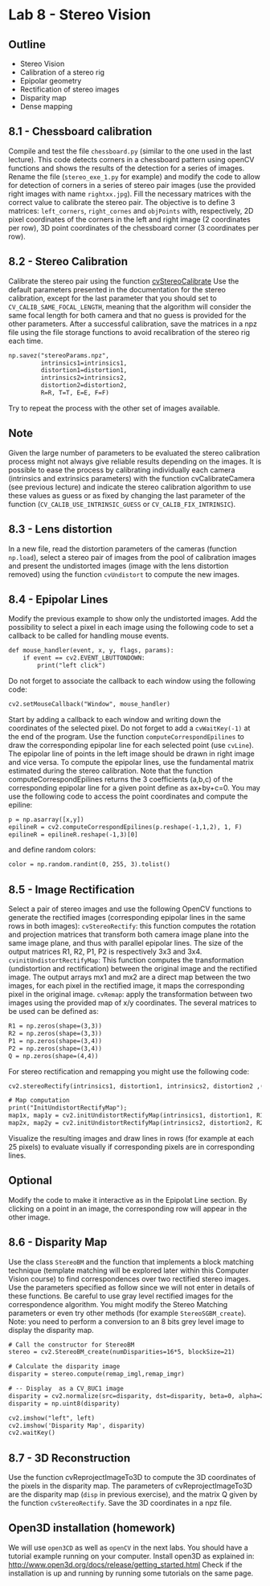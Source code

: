 # Lab 8 -	Stereo Vision 

## Outline
* Stereo Vision
* Calibration of a stereo rig
* Epipolar geometry
* Rectification of stereo images
* Disparity map 
* Dense mapping

## 8.1 - Chessboard calibration
Compile and test the file `chessboard.py` (similar to the one used in the last lecture). This code detects corners in a chessboard pattern using openCV functions and shows the results of the detection for a series of images.
Rename the file (`stereo_exe_1.py` for example) and modify the code to allow for detection of corners in a series of stereo pair images (use the provided right images with name `rightxx.jpg`). 
Fill the necessary matrices with the correct value to calibrate the stereo pair. The objective is to define 3 matrices: `left_corners`, `right_cornes` and `objPoints` with, respectively, 2D pixel coordinates of the corners in the left and right image (2 coordinates per row), 3D point coordinates of the chessboard corner (3 coordinates per row).

## 8.2 - Stereo Calibration
Calibrate the stereo pair using the function [cvStereoCalibrate](http://docs.opencv.org/modules/calib3d/doc/camera_calibration_and_3d_reconstruction.html)
Use the default parameters presented in the documentation for the stereo calibration, except for the last parameter that you should set to `CV_CALIB_SAME_FOCAL_LENGTH`, meaning that the algorithm will consider the same focal length for both camera and that no guess is provided for the other parameters.
After a successful calibration, save the matrices in a npz file using the file storage functions to avoid recalibration of the stereo rig each time.
```html
np.savez("stereoParams.npz",
         intrinsics1=intrinsics1,
         distortion1=distortion1,
         intrinsics2=intrinsics2,
         distortion2=distortion2,
         R=R, T=T, E=E, F=F)
```
Try to repeat the process with the other set of images available.
## Note
 Given the large number of parameters to be evaluated the stereo calibration process might not always give reliable results depending on the images. It is possible to ease the process by calibrating individually each camera (intrinsics and extrinsics parameters) with the function cvCalibrateCamera (see previous lecture) and indicate the stereo calibration algorithm to use these values as guess or as fixed by changing the last parameter of the function (`CV_CALIB_USE_INTRINSIC_GUESS` or `CV_CALIB_FIX_INTRINSIC`). 

## 8.3 - Lens distortion
In a new file, read the distortion parameters of the cameras (function `np.load`), select a stereo pair of images from the pool of calibration images and present the undistorted images (image with the lens distortion removed) using the function `cvUndistort` to compute the new images.

## 8.4 - Epipolar Lines
Modify the previous example to show only the undistorted images. Add the possibility to select a pixel in each image using the following code to set a callback to be called for handling mouse events.
```html
def mouse_handler(event, x, y, flags, params):
    if event == cv2.EVENT_LBUTTONDOWN:
        print("left click")
```
Do not forget to associate the callback to each window using the following code:
```html
cv2.setMouseCallback("Window", mouse_handler)
```

Start by adding a callback to each window and writing down the coordinates of the selected pixel. Do not forget to add a `cvWaitKey(-1)` at the end of the program.
Use the function `computeCorrespondEpilines` to draw the corresponding epipolar line for each selected point (use `cvLine`). The epipolar line of points in the left image should be drawn in right image and vice versa. To compute the epipolar lines, use the fundamental matrix estimated during the stereo calibration. Note that the function computeCorrespondEpilines returns the 3 coefficients (a,b,c) of the corresponding epipolar line for a given point define as ax+by+c=0.
You may use the following code to access the point coordinates and compute the epiline:
```html
p = np.asarray([x,y])
epilineR = cv2.computeCorrespondEpilines(p.reshape(-1,1,2), 1, F)
epilineR = epilineR.reshape(-1,3)[0]
```
and define random colors:
```html
color = np.random.randint(0, 255, 3).tolist()
```

## 8.5 - Image Rectification
Select a pair of stereo images and use the following OpenCV functions to generate the rectified images (corresponding epipolar lines in the same rows in both images):
	`cvStereoRectify`: this function computes the rotation and projection matrices that transform both camera image plane into the same image plane, and thus with parallel epipolar lines. The size of the output matrices R1, R2, P1, P2 is respectively 3x3 and 3x4.
	`cvinitUndistortRectifyMap`: This function computes the transformation (undistortion and rectification) between the original image and the rectified image. The output arrays mx1 and mx2 are a direct map between the two images, for each pixel in the rectified image, it maps the corresponding pixel in the original image.
	`cvRemap`: apply the transformation between two images using the provided map of x/y coordinates.
The several matrices to be used can be defined as:	
```html
R1 = np.zeros(shape=(3,3))
R2 = np.zeros(shape=(3,3))
P1 = np.zeros(shape=(3,4))
P2 = np.zeros(shape=(3,4))
Q = np.zeros(shape=(4,4))
```

For stereo rectification and remapping you might use the following code:
```html 
cv2.stereoRectify(intrinsics1, distortion1, intrinsics2, distortion2 ,(width, height), R, T, R1, R2, P1, P2, Q, flags=cv2.CALIB_ZERO_DISPARITY, alpha=-1, newImageSize=(0,0))

# Map computation
print("InitUndistortRectifyMap");
map1x, map1y = cv2.initUndistortRectifyMap(intrinsics1, distortion1, R1, P1, (width,height), cv2.CV_32FC1)
map2x, map2y = cv2.initUndistortRectifyMap(intrinsics2, distortion2, R2, P2, (width,height), cv2.CV_32FC1)
```

Visualize the resulting images and draw lines in rows (for example at each 25 pixels) to evaluate visually if corresponding pixels are in corresponding lines.

## Optional
Modify the code to make it interactive as in the Epipolat Line section. By clicking on a point in an image, the corresponding row will appear in the other image.

## 8.6 - Disparity Map 
Use the class `StereoBM` and the function that implements a block matching technique (template matching will be explored later within this Computer Vision course) to find correspondences over two rectified stereo images. Use the parameters specified as follow since we will not enter in details of these functions. Be careful to use gray level rectified images for the correspondence algorithm. You might modify the Stereo Matching parameters or even try other methods (for example `StereoSGBM_create`). 
Note: you need to perform a conversion to an 8 bits grey level image to display the disparity map.
```html
# Call the constructor for StereoBM
stereo = cv2.StereoBM_create(numDisparities=16*5, blockSize=21)

# Calculate the disparity image
disparity = stereo.compute(remap_imgl,remap_imgr)

# -- Display  as a CV_8UC1 image
disparity = cv2.normalize(src=disparity, dst=disparity, beta=0, alpha=255, norm_type=cv2.NORM_MINMAX);
disparity = np.uint8(disparity)

cv2.imshow("left", left)
cv2.imshow('Disparity Map', disparity)
cv2.waitKey()
```

## 8.7 - 3D Reconstruction
Use the function cvReprojectImageTo3D to compute the 3D coordinates of the pixels in the disparity map. The parameters of cvReprojectImageTo3D are the disparity map (`disp` in previous exercise), and the matrix Q given by the function `cvStereoRectify`. Save the 3D coordinates in a npz file.

## Open3D installation (homework)
We will use `open3CD` as well as `openCV` in the next labs. You should have a tutorial example running on your computer. Install open3D as explained in:
http://www.open3d.org/docs/release/getting_started.html 
Check if the installation is up and running by running some tutorials on the same page.
